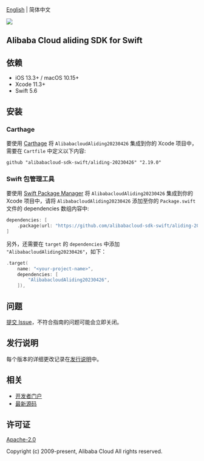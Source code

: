 [English](README.md) | 简体中文

![](https://aliyunsdk-pages.alicdn.com/icons/AlibabaCloud.svg)

## Alibaba Cloud aliding SDK for Swift

## 依赖

- iOS 13.3+ / macOS 10.15+
- Xcode 11.3+
- Swift 5.6

## 安装

### Carthage

要使用 [Carthage](https://github.com/Carthage/Carthage) 将 `AlibabacloudAliding20230426` 集成到你的 Xcode 项目中，需要在 `Cartfile` 中定义以下内容:

```ogdl
github "alibabacloud-sdk-swift/aliding-20230426" "2.19.0"
```

### Swift 包管理工具

要使用 [Swift Package Manager](https://swift.org/package-manager/) 将 `AlibabacloudAliding20230426` 集成到你的 Xcode 项目中，请将 `AlibabacloudAliding20230426` 添加至你的 `Package.swift` 文件的 dependencies 数组内容中:

```swift
dependencies: [
    .package(url: "https://github.com/alibabacloud-sdk-swift/aliding-20230426.git", from: "2.19.0")
]
```

另外，还需要在 `target` 的 `dependencies` 中添加 `"AlibabacloudAliding20230426"`，如下：

```swift
.target(
    name: "<your-project-name>",
    dependencies: [
        "AlibabacloudAliding20230426",
    ]),
```

## 问题

[提交 Issue](https://github.com/alibabacloud-sdk-swift/aliding-20230426/issues/new)，不符合指南的问题可能会立即关闭。

## 发行说明

每个版本的详细更改记录在[发行说明](./ChangeLog.txt)中。

## 相关

* [开发者门户](https://next.api.aliyun.com/home)
* [最新源码](https://github.com/alibabacloud-sdk-swift/aliding-20230426)

## 许可证

[Apache-2.0](http://www.apache.org/licenses/LICENSE-2.0)

Copyright (c) 2009-present, Alibaba Cloud All rights reserved.
